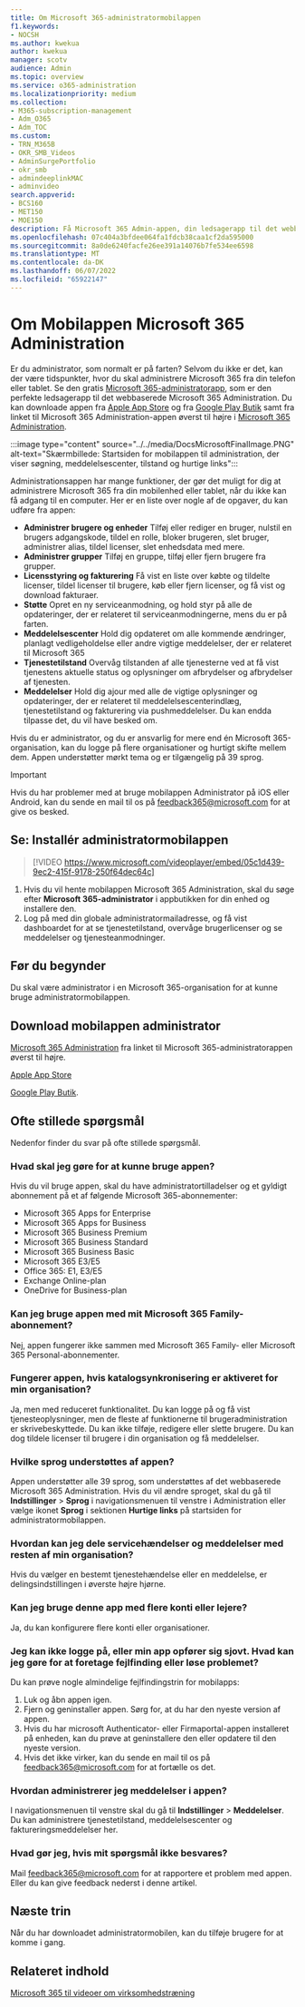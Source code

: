 ```yaml
---
title: Om Microsoft 365-administratormobilappen
f1.keywords:
- NOCSH
ms.author: kwekua
author: kwekua
manager: scotv
audience: Admin
ms.topic: overview
ms.service: o365-administration
ms.localizationpriority: medium
ms.collection:
- M365-subscription-management
- Adm_O365
- Adm_TOC
ms.custom:
- TRN_M365B
- OKR_SMB_Videos
- AdminSurgePortfolio
- okr_smb
- admindeeplinkMAC
- adminvideo
search.appverid:
- BCS160
- MET150
- MOE150
description: Få Microsoft 365 Admin-appen, din ledsagerapp til det webbaserede Microsoft 365 Administration, til at administrere din onlineorganisation fra din telefon eller tablet.
ms.openlocfilehash: 07c404a3bfdee064fa1fdcb38caa1cf2da595000
ms.sourcegitcommit: 8a0de6240facfe26ee391a14076b7fe534ee6598
ms.translationtype: MT
ms.contentlocale: da-DK
ms.lasthandoff: 06/07/2022
ms.locfileid: "65922147"
---
```

# <a name="about-the-microsoft-365-admin-mobile-app"></a>Om Mobilappen Microsoft 365 Administration

Er du administrator, som normalt er på farten? Selvom du ikke er det, kan der være tidspunkter, hvor du skal administrere Microsoft 365 fra din telefon eller tablet. Se den gratis [Microsoft 365-administratorapp](https://go.microsoft.com/fwlink/?LinkID=627216), som er den perfekte ledsagerapp til det webbaserede Microsoft 365 Administration. Du kan downloade appen fra [Apple App Store](https://apps.apple.com/app/apple-store/id761397963?pt=80423&ct=docsaboutadminapp&mt=8) og fra [Google Play Butik](https://play.google.com/store/apps/details?id=com.ms.office365admin&referrer=utm_source%3Ddocsaboutadminapp%26utm_campaign%25docsaboutadminapp) samt fra linket til Microsoft 365 Administration-appen øverst til højre i <a href="https://go.microsoft.com/fwlink/p/?linkid=2024339" target="_blank">Microsoft 365 Administration</a>.

:::image type="content" source="../../media/DocsMicrosoftFinalImage.PNG" alt-text="Skærmbillede: Startsiden for mobilappen til administration, der viser søgning, meddelelsescenter, tilstand og hurtige links":::

Administrationsappen har mange funktioner, der gør det muligt for dig at administrere Microsoft 365 fra din mobilenhed eller tablet, når du ikke kan få adgang til en computer. Her er en liste over nogle af de opgaver, du kan udføre fra appen:

- **Administrer brugere og enheder** Tilføj eller rediger en bruger, nulstil en brugers adgangskode, tildel en rolle, bloker brugeren, slet bruger, administrer alias, tildel licenser, slet enhedsdata med mere.
- **Administrer grupper** Tilføj en gruppe, tilføj eller fjern brugere fra grupper.
- **Licensstyring og fakturering** Få vist en liste over købte og tildelte licenser, tildel licenser til brugere, køb eller fjern licenser, og få vist og download fakturaer.
- **Støtte** Opret en ny serviceanmodning, og hold styr på alle de opdateringer, der er relateret til serviceanmodningerne, mens du er på farten.
- **Meddelelsescenter** Hold dig opdateret om alle kommende ændringer, planlagt vedligeholdelse eller andre vigtige meddelelser, der er relateret til Microsoft 365
- **Tjenestetilstand** Overvåg tilstanden af alle tjenesterne ved at få vist tjenestens aktuelle status og oplysninger om afbrydelser og afbrydelser af tjenesten.
- **Meddelelser** Hold dig ajour med alle de vigtige oplysninger og opdateringer, der er relateret til meddelelsescenterindlæg, tjenestetilstand og fakturering via pushmeddelelser. Du kan endda tilpasse det, du vil have besked om.

Hvis du er administrator, og du er ansvarlig for mere end én Microsoft 365-organisation, kan du logge på flere organisationer og hurtigt skifte mellem dem. Appen understøtter mørkt tema og er tilgængelig på 39 sprog.
  
> [!IMPORTANT]
> Hvis du har problemer med at bruge mobilappen Administrator på iOS eller Android, kan du sende en mail til os på [feedback365@microsoft.com](mailto:feedback365@microsoft.com) for at give os besked.

## <a name="watch-install-the-admin-mobile-app"></a>Se: Installér administratormobilappen

> [!VIDEO https://www.microsoft.com/videoplayer/embed/05c1d439-9ec2-415f-9178-250f64dec64c]

1. Hvis du vil hente mobilappen Microsoft 365 Administration, skal du søge efter  **Microsoft 365-administrator**  i appbutikken for din enhed og installere den.
2. Log på med din globale administratormailadresse, og få vist dashboardet for at se tjenestetilstand, overvåge brugerlicenser og se meddelelser og tjenesteanmodninger.

## <a name="before-you-begin"></a>Før du begynder

Du skal være administrator i en Microsoft 365-organisation for at kunne bruge administratormobilappen.
  
## <a name="download-the-admin-mobile-app"></a>Download mobilappen administrator

<a href="https://go.microsoft.com/fwlink/p/?linkid=2024339" target="_blank">Microsoft 365 Administration</a> fra linket til Microsoft 365-administratorappen øverst til højre. 

[Apple App Store](https://apps.apple.com/app/apple-store/id761397963?pt=80423&ct=docsaboutadminapp&mt=8) 

[Google Play Butik](https://play.google.com/store/apps/details?id=com.ms.office365admin&referrer=utm_source%3Ddocsaboutadminapp%26utm_campaign%25docsaboutadminapp).

## <a name="frequently-asked-questions"></a>Ofte stillede spørgsmål

Nedenfor finder du svar på ofte stillede spørgsmål.
  
### <a name="what-do-i-need-to-do-to-be-able-to-use-the-app"></a>Hvad skal jeg gøre for at kunne bruge appen?

Hvis du vil bruge appen, skal du have administratortilladelser og et gyldigt abonnement på et af følgende Microsoft 365-abonnementer:

- Microsoft 365 Apps for Enterprise
- Microsoft 365 Apps for Business
- Microsoft 365 Business Premium
- Microsoft 365 Business Standard
- Microsoft 365 Business Basic
- Microsoft 365 E3/E5
- Office 365: E1, E3/E5
- Exchange Online-plan
- OneDrive for Business-plan
  
### <a name="can-i-use-the-app-with-my-microsoft-365-family-subscription"></a>Kan jeg bruge appen med mit Microsoft 365 Family-abonnement?

Nej, appen fungerer ikke sammen med Microsoft 365 Family- eller Microsoft 365 Personal-abonnementer.

### <a name="will-the-app-work-if-my-organization-has-directory-synchronization-enabled"></a>Fungerer appen, hvis katalogsynkronisering er aktiveret for min organisation?

Ja, men med reduceret funktionalitet. Du kan logge på og få vist tjenesteoplysninger, men de fleste af funktionerne til brugeradministration er skrivebeskyttede. Du kan ikke tilføje, redigere eller slette brugere. Du kan dog tildele licenser til brugere i din organisation og få meddelelser.
  
### <a name="what-languages-are-supported-by-the-app"></a>Hvilke sprog understøttes af appen?

Appen understøtter alle 39 sprog, som understøttes af det webbaserede Microsoft 365 Administration. Hvis du vil ændre sproget, skal du gå til **Indstillinger** > **Sprog** i navigationsmenuen til venstre i Administration eller vælge ikonet **Sprog** i sektionen **Hurtige links** på startsiden for administratormobilappen.
  
### <a name="how-can-i-share-the-service-incidents-and-messages-with-the-rest-of-my-organization"></a>Hvordan kan jeg dele servicehændelser og meddelelser med resten af min organisation?

Hvis du vælger en bestemt tjenestehændelse eller en meddelelse, er delingsindstillingen i øverste højre hjørne.
  
### <a name="can-i-use-this-app-with-multiple-accounts-or-tenants"></a>Kan jeg bruge denne app med flere konti eller lejere?

Ja, du kan konfigurere flere konti eller organisationer.

### <a name="im-unable-to-login-or-my-app-is-acting-funny-what-can-i-do-to-troubleshoot-or-fix-the-issue"></a>Jeg kan ikke logge på, eller min app opfører sig sjovt. Hvad kan jeg gøre for at foretage fejlfinding eller løse problemet?

Du kan prøve nogle almindelige fejlfindingstrin for mobilapps:

1. Luk og åbn appen igen.
1. Fjern og geninstaller appen. Sørg for, at du har den nyeste version af appen.
1. Hvis du har microsoft Authenticator- eller Firmaportal-appen installeret på enheden, kan du prøve at geninstallere den eller opdatere til den nyeste version.
1. Hvis det ikke virker, kan du sende en mail til os på feedback365@microsoft.com for at fortælle os det.

### <a name="how-do-i-manage-notifications-in-the-app"></a>Hvordan administrerer jeg meddelelser i appen?

I navigationsmenuen til venstre skal du gå til **Indstillinger** > **Meddelelser**. Du kan administrere tjenestetilstand, meddelelsescenter og faktureringsmeddelelser her.

### <a name="what-do-i-do-if-my-question-isnt-answered"></a>Hvad gør jeg, hvis mit spørgsmål ikke besvares?

Mail [feedback365@microsoft.com](mailto:feedback365@microsoft.com) for at rapportere et problem med appen. Eller du kan give feedback nederst i denne artikel.

## <a name="next-steps"></a>Næste trin

Når du har downloadet administratormobilen, kan du tilføje brugere for at komme i gang.
  
## <a name="related-content"></a>Relateret indhold

[Microsoft 365 til videoer om virksomhedstræning](../../business-video/index.yml)
